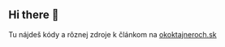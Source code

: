 ## Hi there 👋

Tu nájdeš kódy a rôznej zdroje k článkom na [okoktajneroch.sk](https://okontajneroch.sk)
